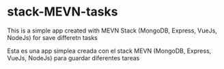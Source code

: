 # stack-MEVN-tasks

This is a simple app created with MEVN Stack (MongoDB, Express, VueJs, NodeJs) for save differetn tasks

Esta es una app simplea creada con el stack MEVN (MongoDB, Express, VueJs, NodeJs) para guardar diferentes tareas
